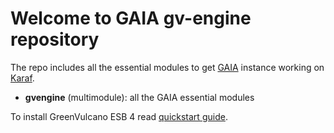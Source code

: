 # Welcome to GAIA gv-engine repository

The repo includes all the essential modules to get [GAIA](http://www.greenvulcano.com/gaia) instance working on [Karaf](http://karaf.apache.org/).

* **gvengine** (multimodule): all the GAIA essential modules

To install GreenVulcano ESB 4 read [quickstart guide](./quickstart-guide.md).
